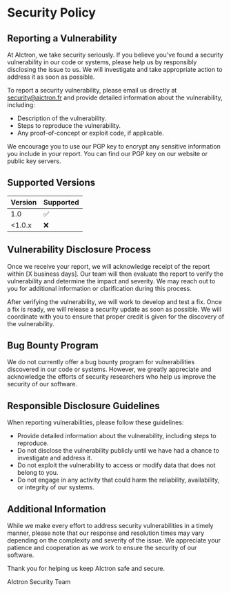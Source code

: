 # Security Policy

## Reporting a Vulnerability

At AIctron, we take security seriously. If you believe you've found a security vulnerability in our code or systems, please help us by responsibly disclosing the issue to us. We will investigate and take appropriate action to address it as soon as possible.

To report a security vulnerability, please email us directly at [security@aictron.fr](mailto:security@aictron.fr) and provide detailed information about the vulnerability, including:

- Description of the vulnerability.
- Steps to reproduce the vulnerability.
- Any proof-of-concept or exploit code, if applicable.

We encourage you to use our PGP key to encrypt any sensitive information you include in your report. You can find our PGP key on our website or public key servers.

## Supported Versions


| Version | Supported          |
| ------- | ------------------ |
| 1.0     | :white_check_mark: |
| <1.0.x  | :x:                |

## Vulnerability Disclosure Process

Once we receive your report, we will acknowledge receipt of the report within [X business days]. Our team will then evaluate the report to verify the vulnerability and determine the impact and severity. We may reach out to you for additional information or clarification during this process.

After verifying the vulnerability, we will work to develop and test a fix. Once a fix is ready, we will release a security update as soon as possible. We will coordinate with you to ensure that proper credit is given for the discovery of the vulnerability.

## Bug Bounty Program

We do not currently offer a bug bounty program for vulnerabilities discovered in our code or systems. However, we greatly appreciate and acknowledge the efforts of security researchers who help us improve the security of our software.

## Responsible Disclosure Guidelines

When reporting vulnerabilities, please follow these guidelines:

- Provide detailed information about the vulnerability, including steps to reproduce.
- Do not disclose the vulnerability publicly until we have had a chance to investigate and address it.
- Do not exploit the vulnerability to access or modify data that does not belong to you.
- Do not engage in any activity that could harm the reliability, availability, or integrity of our systems.

## Additional Information

While we make every effort to address security vulnerabilities in a timely manner, please note that our response and resolution times may vary depending on the complexity and severity of the issue. We appreciate your patience and cooperation as we work to ensure the security of our software.

Thank you for helping us keep AIctron safe and secure.

AIctron Security Team

